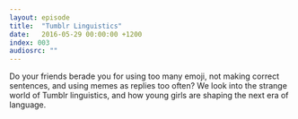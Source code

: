 ```yaml
---
layout: episode
title:  "Tumblr Linguistics"
date:   2016-05-29 00:00:00 +1200
index: 003
audiosrc: ""
---
```


Do your friends berade you for using too many emoji, not making correct sentences, and using memes as replies too often? We look into the strange world of Tumblr linguistics, and how young girls are shaping the next era of language.
